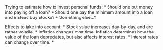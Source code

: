 Trying to estimate how to invest personal funds:
    * Should one put money into paying off a loan?
    * Should one pay the minimum amount into a loan and instead buy stocks?
    * Something else...?

Effects to take into account:
    * Stock value increases day-by-day, and are rather volatile.
    * Inflation changes over time. Inflation determines how the value of the loan depreciates, but also affects interest rates.
    * Interest rates can change over time.
    * 
